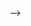 <!-- 
# Dashboard Link

https://john-code.club/admin/dashboard.html

Auto-refreshing with socket is done

-Test with special colored item for most notable difference

-Test with the expensive 3999 item for most notable difference

-https://john-code.club/

# MySQL Schema

Look into midterm.sql.

# Script to get and store order data

Look into dummyOrderGenerator.js.

# Performance Tuning and Analysis

## Server spent time

Sample page spent time (8 tries of loading the page): 

TTFB = 178,166,165,175,183,170,197,171

AVG TTFB = 176ms

My page spent time (8 tries of loading the page): 

TTFB = 72,67,70,71,68,68,68,80

AVG TTFB = 70.5ms

The time is calculated on the waiting(TTFB) of dashboard.html response

The definition includes the time the server took to prepare the response until first byte received therefore i consider it server render time.

## Server/Browser additional memory spent

Sample Page memory spent:

jsHeapSizeLimit: 2172649472

totalJSHeapSize: 35346336

usedJSHeapSize: 30916276

My Page memory spent:

jsHeapSizeLimit: 2172649472

totalJSHeapSize: 16876096

usedJSHeapSize: 12485040

This is observed from Chrome console with the command "window.performance.memory"

The reason my page use lesser HEAP memory is because I did most of the calculation and logic in the server side so lesser variables defined and lesser processed data in memory.

## Data transfer through network

Sample Page: 641 B transferred

My Page: 1.5 kB transferred

This is observed from Chrome network panel total download size in the summary pane. --> -->
